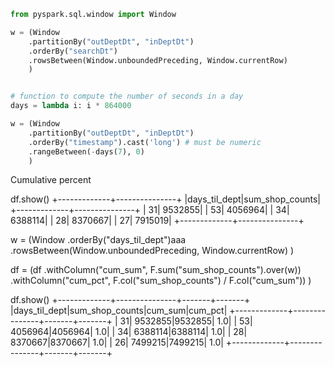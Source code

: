 

```python
from pyspark.sql.window import Window

w = (Window
    .partitionBy("outDeptDt", "inDeptDt")
    .orderBy("searchDt") 
    .rowsBetween(Window.unboundedPreceding, Window.currentRow)
    )


# function to compute the number of seconds in a day
days = lambda i: i * 864000

w = (Window
    .partitionBy("outDeptDt", "inDeptDt")
    .orderBy("timestamp").cast('long') # must be numeric
    .rangeBetween(-days(7), 0)
    )

```

Cumulative percent

df.show()
+-------------+---------------+
|days_til_dept|sum_shop_counts|
+-------------+---------------+
|           31|        9532855|
|           53|        4056964|
|           34|        6388114|
|           28|        8370667|
|           27|        7915019|
+-------------+---------------+

w = (Window
         .orderBy("days_til_dept")aaa
         .rowsBetween(Window.unboundedPreceding, Window.currentRow)
    )

df = (df
        .withColumn("cum_sum", F.sum("sum_shop_counts").over(w))
        .withColumn("cum_pct", F.col("sum_shop_counts") / F.col("cum_sum"))
        )

df.show()
+-------------+---------------+-------+-------+
|days_til_dept|sum_shop_counts|cum_sum|cum_pct|
+-------------+---------------+-------+-------+
|           31|        9532855|9532855|    1.0|
|           53|        4056964|4056964|    1.0|
|           34|        6388114|6388114|    1.0|
|           28|        8370667|8370667|    1.0|
|           26|        7499215|7499215|    1.0|
+-------------+---------------+-------+-------+